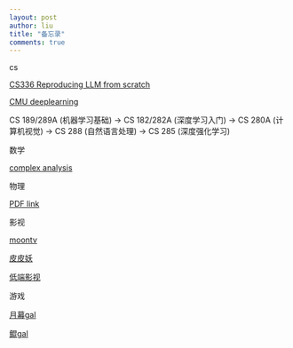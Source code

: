 ```yaml
---
layout: post
author: liu
title: "备忘录"
comments: true
---
```

cs

[CS336 Reproducing LLM from scratch](https://www.heywhale.com/mw/project/689709e023583639fc675b5c)

[CMU deeplearning](http://deeplearning.cs.cmu.edu/)

CS 189/289A (机器学习基础) -> CS 182/282A (深度学习入门)
                               -> CS 280A (计算机视觉)
                               -> CS 288 (自然语言处理)
                               -> CS 285 (深度强化学习)

数学

[complex analysis](https://zhangshenxing.github.io/teaching/%E5%A4%8D%E5%8F%98%E5%87%BD%E6%95%B0%E4%B8%8E%E7%A7%AF%E5%88%86%E5%8F%98%E6%8D%A2/chapter/main.pdf)

物理

[PDF link](http://down.wlwkw.cn:8888/)


影视

[moontv](https://moontv0.ctfedu.qzz.io/)

[皮皮妖](https://www.pipiyao.cc/)

[低端影视](https://ddys.pro/)

游戏

[月幕gal](https://www.ymgal.games/rank)

[鲲gal](https://www.kungal.com/)
